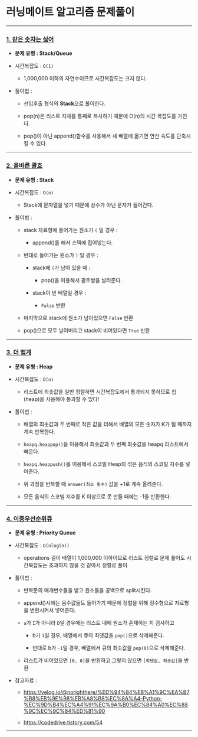 # 러닝메이트 알고리즘 문제풀이

---

### [1. 같은 숫자는 싫어](https://school.programmers.co.kr/learn/courses/30/lessons/12906)

- **문제 유형 : Stack/Queue**

- 시간복잡도 : `O(1)`

  - 1,000,000 이하의 자연수이므로 시간복잡도는 크지 않다.

- 풀이법 :

  - 선입후출 형식의 **Stack**으로 풀이한다.

  - pop(n)은 리스트 자체를 통째로 복사하기 때문에 O(n)의 시간 복잡도를 가진다.

  - pop()이 아닌 append()함수를 사용해서 새 배열에 옮기면 연산 속도를 단축시킬 수 있다.

---

### [2. 올바른 괄호](https://school.programmers.co.kr/learn/courses/30/lessons/12909)

- **문제 유형 : Stack**

- 시간복잡도 : `O(n)`

  - Stack에 문자열을 넣기 때문에 상수가 아닌 문자가 들어간다.

- 풀이법 :

  - stack 자료형에 들어가는 원소가 `(` 일 경우 :

    - append()를 해서 스택에 집어넣는다.

  - 반대로 들어가는 원소가 `)` 일 경우 :

    - stack에 `(`가 남아 있을 때 :

      - pop()을 이용해서 괄호쌍을 날려준다.

    - stack이 빈 배열일 경우 :

      - `False` 반환

  - 마지막으로 stack에 원소가 남아있으면 `False` 반환

  - pop()으로 모두 날려버리고 stack이 비어있다면 `True` 반환

---

### [3. 더 맵게](https://school.programmers.co.kr/learn/courses/30/lessons/42626)

- **문제 유형 : Heap**

- 시간복잡도 : `O(n)`

  - 리스트에 최솟값을 일반 정렬하면 시간복잡도에서 통과되지 못하므로 힙(heap)을 사용해야 통과할 수 있다!

- 풀이법 :

  - 배열의 최솟값과 두 번째로 작은 값을 더해서 배열의 모든 숫자가 K가 될 때까지 계속 반복한다.

  - `heapq.heappop()`을 이용해서 최솟값과 두 번째 최솟값을 heapq 리스트에서 빼온다.

  - `heapq.heappush()`를 이용해서 스코빌 Heap의 섞은 음식의 스코빌 지수를 넣어준다.

  - 위 과정을 반복할 때 `answer(최소 횟수)` 값을 +1로 계속 올려준다.

  - 모든 음식의 스코빌 지수를 K 이상으로 못 만들 때에는 -1을 반환한다.

---

### [4. 이중우선순위큐](https://school.programmers.co.kr/learn/courses/30/lessons/42628)

- **문제 유형 : Priority Queue**

- 시간복잡도 : `O(nlog(n))`

  - operations 길이 배열이 1,000,000 이하이므로 리스트 정렬로 문제 풀어도 시간복잡도는 초과하지 않을 것 같아서 정렬로 풀이

- 풀이법 :

  - 반복문의 매개변수들을 받고 원소들을 공백으로 split시킨다.

  - append()시에는 음수값들도 들어가기 때문에 정렬을 위해 정수형으로 자료형을 변환시켜서 넣어준다.

  - `a`가 `I`가 아니라 `D`일 경우에는 리스트 내에 원소가 존재하는 지 검사하고

    - b가 `1`일 경우, 배열에서 큐의 최댓값을 `pop()`으로 삭제해준다.

    - 반대로 b가 `-1`일 경우, 배열에서 큐의 최솟값을 `pop(0)`으로 삭제해준다.

  - 리스트가 비어있으면 `[0, 0]`을 반환하고 그렇지 않으면 `[최댓값, 최솟값]`을 반환

- 참고자료 :

  - https://velog.io/@norighthere/%ED%94%84%EB%A1%9C%EA%B7%B8%EB%9E%98%EB%A8%B8%EC%8A%A4-Python-%EC%9D%B4%EC%A4%91%EC%9A%B0%EC%84%A0%EC%88%9C%EC%9C%84%ED%81%90

  - https://codedrive.tistory.com/54

---
